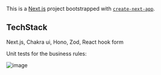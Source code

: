 This is a [Next.js](https://nextjs.org) project bootstrapped with [`create-next-app`](https://nextjs.org/docs/pages/api-reference/create-next-app).

## TechStack
Next.js, Chakra ui, Hono, Zod, React hook form

Unit tests for the business rules:

![image](https://github.com/user-attachments/assets/4df6a98d-796d-4fdf-afc3-a4974307524e)
